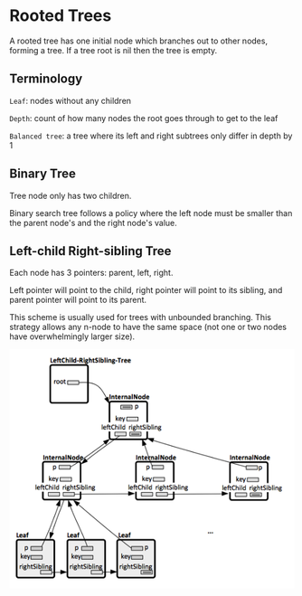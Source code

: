 # Rooted Trees
A rooted tree has one initial node which branches out to other nodes, forming a tree. If a tree root is nil then the tree is empty.

## Terminology
`Leaf`: nodes without any children

`Depth`: count of how many nodes the root goes through to get to the leaf

`Balanced tree`: a tree where its left and right subtrees only differ in depth by 1

## Binary Tree
Tree node only has two children.

Binary search tree follows a policy where the left node must be smaller than the parent node's and the right node's value.



## Left-child Right-sibling Tree
Each node has 3 pointers: parent, left, right.

Left pointer will point to the child, right pointer will point to its sibling, and parent pointer will point to its parent.

This scheme is usually used for trees with unbounded branching. This strategy allows any n-node to have the same space (not one or two nodes have overwhelmingly larger size).

![picture](https://github.com/obedtandadjaja/knowledge-base/blob/master/pictures/Tree_LeftChild_RightSibling_Represenation.png?raw=true)
